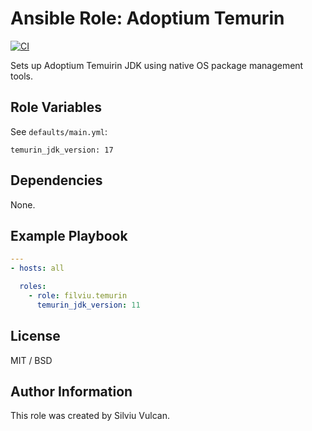 # Ansible Role: Adoptium Temurin

[![CI](https://github.com/filviu/ansible-role-temurin/workflows/CI/badge.svg?event=push)](https://github.com/filviu/ansible-role-temurin/actions?query=workflow%3ACI)

Sets up Adoptium Temuirin JDK using native OS package management tools.

## Role Variables

See `defaults/main.yml`:

    temurin_jdk_version: 17


## Dependencies

None.

## Example Playbook

```yaml
---
- hosts: all

  roles:
    - role: filviu.temurin
      temurin_jdk_version: 11
```

## License

MIT / BSD


## Author Information

This role was created by Silviu Vulcan.
